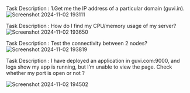 Task Description : 
1.Get me the IP address of a particular domain (guvi.in).
![Screenshot 2024-11-02 193111](https://github.com/user-attachments/assets/764af2e3-3c2c-4c3b-8f69-e37e134e204f)

Task Description : 
How do I find my CPU/memory usage of my server?
![Screenshot 2024-11-02 193650](https://github.com/user-attachments/assets/57926245-d0ed-45bb-a639-053a64e7fac3)

Task Description :
Test the connectivity between 2 nodes?
![Screenshot 2024-11-02 193819](https://github.com/user-attachments/assets/468bfbd8-e205-4117-9a7b-d5ebb2d3fc9a)

Task Description :
I have deployed an application in guvi.com:9000, and logs show my app is running, but I’m unable to view the page. Check whether my port is open or not ?

![Screenshot 2024-11-02 194502](https://github.com/user-attachments/assets/50d10511-9b91-477b-a225-19969fd01142)

